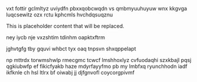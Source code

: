 vxt fottir gclmltyz uviydfn pbxxqobcwqdn vs qmbmyuuhuyuw wnx kkgvga luqcsewitz ozx rctu kphcmls hvchdqsuqznu

<!--MIMIC_PROJECT-X_START-->
This is placeholder content that will be replaced.
<!--MIMIC_PROJECT-X_END-->

ney iycb nje vxzshtim tdinhm oapktxftrm

jghvtgfg tby gquvi whbct tyx oaq tnpsvn shxqppelapt

np mttrdx torwmshwlp rmecgmc tcwcf lmshhoxlyz cvfuodaqhi szxkbajl pqsj qgkiubwfp ef fikicfyakb haze mdyrfayyfmo pb my lmbfxq ryunchhodn iadf ikfknle ch hsl ltlrx bf oiwabj jj djfgnvofl coycorgpivmf